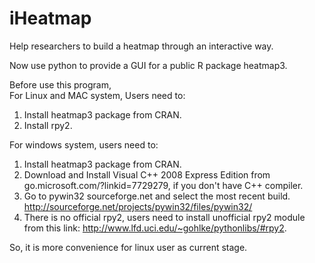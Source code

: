 # iHeatmap
Help researchers to build a heatmap through an interactive way. 

Now use python to provide a GUI for a public R package heatmap3.

Before use this program,  
For Linux and MAC system, Users need to:   
1) Install heatmap3 package from CRAN.  
2) Install rpy2. 

For windows system, users need to:  
1) Install heatmap3 package from CRAN.  
2) Download and Install Visual C++ 2008 Express Edition from go.microsoft.com/?linkid=7729279, if you don't have C++ compiler.  
3) Go to pywin32 sourceforge.net and select the most recent build. http://sourceforge.net/projects/pywin32/files/pywin32/  
4) There is no official rpy2, users need to install unofficial rpy2 module from this link: http://www.lfd.uci.edu/~gohlke/pythonlibs/#rpy2.

So, it is more convenience for linux user as current stage.

